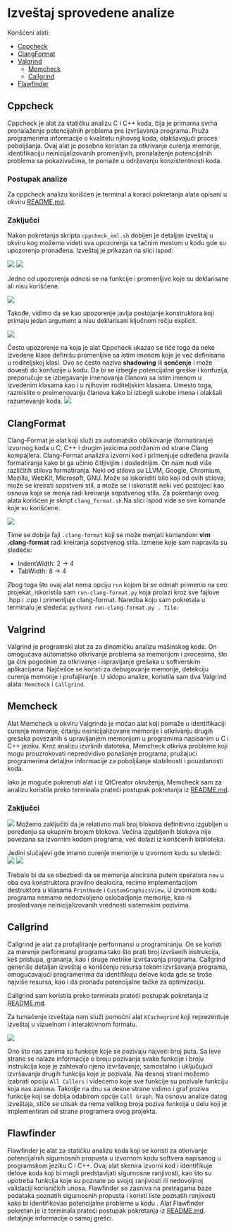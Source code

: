 # Izveštaj sprovedene analize

Korišćeni alati:
- [Cppcheck](#cppcheck)
- [ClangFormat](#clang_format)
- [Valgrind](#valgrind)
	- [Memcheck](#memcheck)
	- [Callgrind](#callgrind)
 - [Flawfinder](#flawfinder)

## Cppcheck
Cppcheck je alat za statičku analizu C i C++ koda, čija je primarna svrha pronalaženje potencijalnih problema pre izvršavanja programa. Pruža programerima informacije o kvalitetu njihovog koda, olakšavajući proces poboljšanja. Ovaj alat je posebno koristan za otkrivanje curenja memorije, identifikaciju neinicijalizovanih promenljivih, pronalaženje potencijalnih problema sa pokazivačima, te pomaže u održavanju konzistentnosti koda.

### Postupak analize
Za cppcheck analizu korišćen je terminal a koraci pokretanja alata opisani u okviru [README.md](cppcheck/README.md).

### Zaključci
Nakon pokretanja skripta `cppcheck_xml.sh` dobijen je detaljan izveštaj u okviru kog možemo videti sva upozorenja sa tačnim mestom u kodu gde su upozorenja pronađena. Izveštaj je prikazan na slici ispod:

![](cppcheck/pictures/statistic1.png)
![](cppcheck/pictures/statistic2.png)

Jedno od upozorenja odnosi se na funkcije i promenljive koje su deklarisane ali nisu korišćene.

![](cppcheck/pictures/unused_func_and_var.png)

Takođe, vidimo da se kao upozorenje javlja postojanje konstruktora koji primaju jedan argument a nisu deklarisani ključnom rečju explicit.

![](cppcheck/pictures/explicit_constructor.png)

Često upozorenje na koja je alat Cppcheck ukazao se tiče toga da neke izvedene klase definišu promenljive sa istim imenom koje je već definisano u roditeljskoj klasi. Ovo se često naziva **shadowing** ili **senčenje** i može dovesti do konfuzije u kodu. Da bi se izbegle potencijalne greške i konfuzija, preporučuje se izbegavanje imenovanja članova sa istim imenom u izvedenim klasama kao i u njihovim roditeljskim klasama. Umesto toga, razmislite o preimenovanju članova kako bi izbegli sukobe imena i olakšali razumevanje koda.
![](cppcheck/pictures/shadowing.png)

## ClangFormat
Clang-Format je alat koji služi za automatsko oblikovanje (formatiranje) izvornog koda u C, C++ i drugim jezicima podržanim od strane Clang kompajlera. Clang-Format analizira izvorni kod i primenjuje određena pravila formatiranja kako bi ga učinio čitljivijim i doslednijim. On nam nudi više različitih stilova formatiranja. Neki od stilova su LLVM, Google, Chromium, Mozilla, WebKit, Microsoft, GNU. Može se iskoristiti bilo koji od ovih stilova, može se kreirati sopstveni stil, a može se i iskoristiti neki već postojeci kao osnova koja se menja radi kreiranja sopstvenog stila. Za pokretanje ovog alata korišćen je skript `clang_format.sh`.Na slici ispod vide se sve komande koje su korišćene.

![](clang_format/pictures/clang_format.png)

Time se dobija fajl `.clang-format` koji se može menjati komandom **vim .clang-format** radi kreiranja sopstvenog stila. Izmene koje sam
napravila su sledeće:
- IndentWidth: 2 → 4
- TabWidth: 8 → 4
  
Zbog toga što ovaj alat nema opciju `run` kojom bi se odmah primenio na ceo projekat, iskoristila sam `run-clang-format.py` koja prolazi
kroz sve fajlove .hpp i .cpp i primenljuje clang-format. Naredba koju
sam pokretala u terminalu je sledeća: `python3 run-clang-format.py . file`.

## Valgrind
Valgrind je programski alat za za dinamičku analizu mašinskog koda. On omogućava automatsko otkrivanje problema sa memorijom i
procesima, što ga čini pogodnim za otkrivanje i ispravljanje grešaka u softverskim aplikacijama. Najčešće se koristi za debugovanje memorije, detekciju curenja memorije i profajliranje. U sklopu analize, koristila sam dva Valgrind alata: `Memcheck` i `Callgrind`.

## Memcheck
Alat Memcheck u okviru Valgrinda je moćan alat koji pomaže u identifikaciji curenja memorije, čitanju neinicijalizovane memorije i otkrivanju drugih grešaka povezanih s upravljanjem memorijom u programima napisanim u C i C++ jeziku. Kroz analizu izvršnih datoteka, Memcheck otkriva probleme koji mogu prouzrokovati nepredvidivo ponašanje programa, pružajući programerima detaljne informacije za poboljšanje stabilnosti i pouzdanosti koda.

Iako je moguće pokrenuti alat i iz QtCreator okruženja, Memcheck sam za analizu koristila preko terminala prateći postupak pokretanja iz [README.md](memcheck/README.md).

### Zaključci
![](memecheck/pictures/leak_summary.png)
Možemo zaključiti da je relativno mali broj blokova definitivno izgubljen u poređenju sa ukupnim brojem blokova. Većina izgubljenih blokova nije povezana sa izvornim kodom programa, već dolazi iz korišćenih biblioteka.

Jedini slučajevi gde imamo curenje memorije u izvornom kodu su sledeći:
![](memcheck/pictures/report.png)
![](memcheck/pictures/custom_graphics.png)

Trebalo bi da se obezbedi da se memorija alocirana putem operatora `new` u oba ova konstruktora pravilno dealocira, recimo implementacijom destruktora u klasama `PrintNode` i `CustomGraphicsView`.
U izvornom kodu programa nemamo nedozvoljeno oslobadjanje memorije, kao ni prosledivanje neinicijalizovanih vrednosti sistemskim
pozivima.

## Callgrind
Callgrind je alat za profajliranje performansi u programiranju. On se koristi za merenje performansi programa tako što prati broj izvršenih instrukcija, keš pristupa, grananja, kao i druge metrike izvršavanja programa. Callgrind generiše detaljan izveštaj o korišćenju resursa tokom izvršavanja programa, omogućavajući programerima da identifikuju delove koda gde se troše najviše resursa, kao i da pronađu potencijalne tačke za optimizaciju. 

Callgrind sam koristila preko terminala prateći postupak pokretanja iz [README.md](callgrind/README.md).

Za tumačenje izveštaja nam služi pomoćni alat `KCachegrind` koji reprezentuje izveštaj u vizuelnom i interaktivnom formatu. 

![](callgrind/KCacheGrind/kch.png)

Ono što nas zanima su funkcije koje se pozivaju najveći broj puta. Sa leve strane se nalaze informacije o broju pozivanja svake funkcije
i broju instrukcija koje je zahtevalo njeno izvršavanje, samostalno i uključujući izvršavanja drugih funkcija koje je pozivala. Na desnoj
strani možemo izabrati opciju `All Callers` i videćemo koje sve funkcije su pozivale funkciju koja nas zanima. Takodje na dnu sa desne
strane vidimo i graf poziva funkcije koji se dobija odabirom opcije `Call Graph`.
Na osnovu analize datog izveštaja, stiče se utisak da nema velikog broja poziva funkcija u delu koji je implementiran od strane programera ovog projekta.

## Flawfinder
Flawfinder je alat za statičku analizu koda koji se koristi za otkrivanje potencijalnih sigurnosnih propusta u izvornom kodu softvera
napisanog u programskom jeziku C i C++. Ovaj alat skenira izvorni kod i identifikuje delove koda koji bi mogli predstavljati sigurnosne ranjivosti, kao što su upotreba funkcija koje su poznate po svojoj ranjivosti ili nedovoljnoj validaciji korisničkih unosa. Flawfinder se zasniva na pretragama baze podataka poznatih sigurnosnih propusta i koristi liste poznatih ranjivosti kako bi identifikovao potencijalne probleme u kodu
.
Alat Flawfinder pokretan je iz terminala prateći postupak pokretanja iz [README.md](flawfinder/README.md).
detaljnije informacije o samoj grešci.
